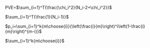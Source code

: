 
PVE=$\sum_{i=1}^T{\frac{\chi_i^2}{N_i-2+\chi_i^2}}$

$\sum_{i=1}^T{\frac{1}{N_i-1}}$

$p_i=\sum_{i=1}^k{m\choose{i}}{\left(\frac{i}{m}\right)^i\left(1-\frac{i}{m}\right)^{m-i}}$

$\sum_{i=1}^k{m\choose{i}}$
